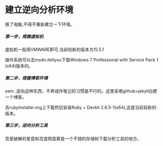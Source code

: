 # 建立逆向分析环境

换了电脑,不得不重新建立一下环境。

##### 第一步，搭建虚拟机

虚拟机一般用VMWARE即可,当前较新的版本为15.5.1

操作系统可以去msdn.itellyou下载Windows 7 Professional with Service Pack 1 (x64)版本的。



##### 第二步，搭建博客环境

eem..逆向这种东西，不养成作笔记的习惯是不行的。这里采用github+jekyll白嫖一个博客。

去rubyinstaller.org上下载然后安装Ruby + Devkit 2.6.5-1(x64),这是当前较新的版本。



##### 第三步，逆向分析工具

吾爱破解的爱盘和百度网盘算是一个不错的存储和下载分析工具的地方。